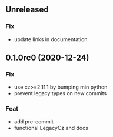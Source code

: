 ## Unreleased

### Fix

- update links in documentation

## 0.1.0rc0 (2020-12-24)

### Fix

- use cz>=2.11.1 by bumping min python
- prevent legacy types on new commits

### Feat

- add pre-commit
- functional LegacyCz and docs
